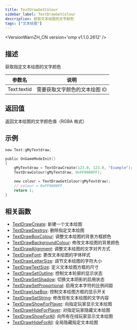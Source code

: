 ```yaml
---
title: TextDrawGetColour
sidebar_label: TextDrawGetColour
description: 获取文本绘图的文字颜色
tags: ["文本绘图"]
---
```


<VersionWarnZH_CN version='omp v1.1.0.2612' />

## 描述

获取指定文本绘图的文字颜色

| 参数名      | 说明                          |
| ----------- | ----------------------------- |
| Text:textid | 需要获取文字颜色的文本绘图 ID |

## 返回值

返回文本绘图的文字颜色值（RGBA 格式）

## 示例

```c
new Text:gMyTextdraw;

public OnGameModeInit()
{
    gMyTextdraw = TextDrawCreate(123.0, 123.0, "Example");
    TextDrawColour(gMyTextdraw, 0xFF0000FF);

    new colour = TextDrawGetColour(gMyTextdraw);
    // colour = 0xFF0000FF
    return 1;
}
```

## 相关函数

- [TextDrawCreate](TextDrawCreate): 新建一个文本绘图
- [TextDrawDestroy](TextDrawDestroy): 删除指定文本绘图
- [TextDrawBoxColour](TextDrawBoxColour): 调整文本绘图的背景方框颜色
- [TextDrawBackgroundColour](TextDrawBackgroundColour): 修改文本绘图的背景颜色
- [TextDrawAlignment](TextDrawAlignment): 调整文本绘图的文字对齐方式
- [TextDrawFont](TextDrawFont): 更改文本绘图的字体样式
- [TextDrawLetterSize](TextDrawLetterSize): 调节文本绘图的字符大小
- [TextDrawTextSize](TextDrawTextSize): 定义文本绘图方框的尺寸
- [TextDrawSetOutline](TextDrawSetOutline): 控制文本轮廓的显示状态
- [TextDrawSetShadow](TextDrawSetShadow): 切换文本阴影的启用状态
- [TextDrawSetProportional](TextDrawSetProportional): 启用文本字符的比例间距
- [TextDrawUseBox](TextDrawUseBox): 控制文本绘图方框的显示开关
- [TextDrawSetString](TextDrawSetString): 修改现有文本绘图的文字内容
- [TextDrawShowForPlayer](TextDrawShowForPlayer): 向指定玩家显示文本绘图
- [TextDrawHideForPlayer](TextDrawHideForPlayer): 对指定玩家隐藏文本绘图
- [TextDrawShowForAll](TextDrawShowForAll): 向所有在线玩家显示文本绘图
- [TextDrawHideForAll](TextDrawHideForAll): 全局隐藏指定文本绘图
